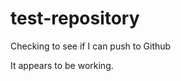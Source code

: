 test-repository
===============

Checking to see if I can push to Github

It appears to be working.
